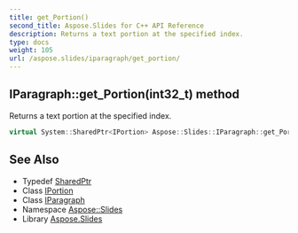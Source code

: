 ```yaml
---
title: get_Portion()
second_title: Aspose.Slides for C++ API Reference
description: Returns a text portion at the specified index.
type: docs
weight: 105
url: /aspose.slides/iparagraph/get_portion/
---
```

## IParagraph::get_Portion(int32_t) method


Returns a text portion at the specified index.

```cpp
virtual System::SharedPtr<IPortion> Aspose::Slides::IParagraph::get_Portion(int32_t index)=0
```

## See Also

* Typedef [SharedPtr](../../../system/sharedptr/)
* Class [IPortion](../../iportion/)
* Class [IParagraph](../)
* Namespace [Aspose::Slides](../../)
* Library [Aspose.Slides](../../../)